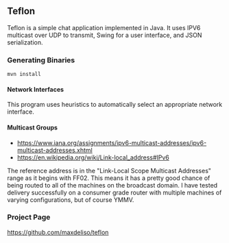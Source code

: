 ## Teflon ##

Teflon is a simple chat application implemented in Java. It uses IPV6 multicast over UDP to transmit, Swing for a user interface, and JSON serialization.

### Generating Binaries ###

    mvn install

#### Network Interfaces ####

This program uses heuristics to automatically select an appropriate network interface.

#### Multicast Groups ####

* https://www.iana.org/assignments/ipv6-multicast-addresses/ipv6-multicast-addresses.xhtml
* https://en.wikipedia.org/wiki/Link-local_address#IPv6

The reference address is in the "Link-Local Scope Multicast Addresses" range as it begins with FF02. This means it has a pretty good chance of being routed to all of the machines on the broadcast domain. I have tested delivery successfully on a consumer grade router with multiple machines of varying configurations, but of course YMMV.

### Project Page ###

https://github.com/maxdeliso/teflon